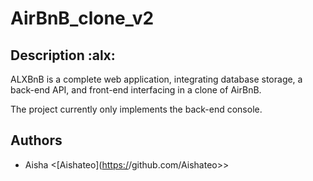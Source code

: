 # AirBnB_clone_v2

## Description :alx:

ALXBnB is a complete web application, integrating database storage,
a back-end API, and front-end interfacing in a clone of AirBnB.

The project currently only implements the back-end console.

## Authors

* Aisha <[Aishateo](<https:/>/github.com/Aishateo>>
